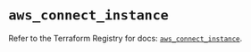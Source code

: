 # `aws_connect_instance`

Refer to the Terraform Registry for docs: [`aws_connect_instance`](https://registry.terraform.io/providers/hashicorp/aws/6.12.0/docs/resources/connect_instance).
